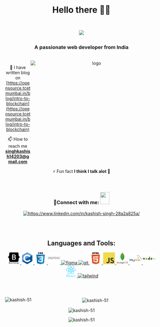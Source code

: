 <div align="center">
<h1 align="center">Hello there 🙋‍♀️ <br> </h1>

<h1>
   <img src="https://readme-typing-svg.herokuapp.com/?font=Poppins&size=35&weight=700&color=d678ff&center=true&vCenter=true&width=500&height=70&duration=4000&lines=I'm+Kashish+Singh+!+😇;+Web+Developer+💻;+Painter+🖌️🎨;+DSA+Learner+🙇‍♀️;" />

</h1>
<h3 align="center">A passionate web developer from India</h3>
<br>
<div><img align="right" src="https://media.tenor.com/-UygBh3nnfEAAAAC/coding.gif" title="Quine Stats Card" alt="logo" height="330" width="420"></div>
<div>

 📝 I have written blog on [https://opensource.tcetmumbai.in/blog/intro-to-blockchain](https://opensource.tcetmumbai.in/blog/intro-to-blockchain)

 📫 How to reach me **singhkashish14203@gmail.com**

 ⚡ Fun fact **I think I talk alot 🤭**
</div>


<br>
  <h3>🔗Connect with me: <a href="https://gifyu.com/image/Zy2f"><img src="https://s4.gifyu.com/images/handshake.gif" width="30px" height="40"></a>
</h3>    <a href="https://linkedin.com/in/https://www.linkedin.com/in/kashish-singh-28a2a825a/" target="blank">
        <img align="center" src="https://raw.githubusercontent.com/rahuldkjain/github-profile-readme-generator/master/src/images/icons/Social/linked-in-alt.svg" alt="https://www.linkedin.com/in/kashish-singh-28a2a825a/" height="40" width="35" />
    </a> 

</p> 
<br><br>
<h2 align="center"  >Languages and Tools:</h2>
<p align="center"> <a href="https://getbootstrap.com" target="_blank" rel="noreferrer"> <img src="https://raw.githubusercontent.com/devicons/devicon/master/icons/bootstrap/bootstrap-plain-wordmark.svg" alt="bootstrap" width="40" height="40"/> </a> <a href="https://www.cprogramming.com/" target="_blank" rel="noreferrer"> <img src="https://raw.githubusercontent.com/devicons/devicon/master/icons/c/c-original.svg" alt="c" width="40" height="40"/> </a> <a href="https://www.w3schools.com/css/" target="_blank" rel="noreferrer"> <img src="https://raw.githubusercontent.com/devicons/devicon/master/icons/css3/css3-original-wordmark.svg" alt="css3" width="40" height="40"/> </a> <a href="https://expressjs.com" target="_blank" rel="noreferrer"> <img src="https://raw.githubusercontent.com/devicons/devicon/master/icons/express/express-original-wordmark.svg" alt="express" width="40" height="40"/> </a> <a href="https://www.figma.com/" target="_blank" rel="noreferrer"> <img src="https://www.vectorlogo.zone/logos/figma/figma-icon.svg" alt="figma" width="40" height="40"/> </a> <a href="https://git-scm.com/" target="_blank" rel="noreferrer"> <img src="https://www.vectorlogo.zone/logos/git-scm/git-scm-icon.svg" alt="git" width="40" height="40"/> </a> <a href="https://www.w3.org/html/" target="_blank" rel="noreferrer"> <img src="https://raw.githubusercontent.com/devicons/devicon/master/icons/html5/html5-original-wordmark.svg" alt="html5" width="40" height="40"/> </a> <a href="https://developer.mozilla.org/en-US/docs/Web/JavaScript" target="_blank" rel="noreferrer"> <img src="https://raw.githubusercontent.com/devicons/devicon/master/icons/javascript/javascript-original.svg" alt="javascript" width="40" height="40"/> </a> <a href="https://www.mongodb.com/" target="_blank" rel="noreferrer"> <img src="https://raw.githubusercontent.com/devicons/devicon/master/icons/mongodb/mongodb-original-wordmark.svg" alt="mongodb" width="40" height="40"/> </a> <a href="https://www.mysql.com/" target="_blank" rel="noreferrer"> <img src="https://raw.githubusercontent.com/devicons/devicon/master/icons/mysql/mysql-original-wordmark.svg" alt="mysql" width="40" height="40"/> </a> <a href="https://nodejs.org" target="_blank" rel="noreferrer"> <img src="https://raw.githubusercontent.com/devicons/devicon/master/icons/nodejs/nodejs-original-wordmark.svg" alt="nodejs" width="40" height="40"/> </a> <a href="https://reactjs.org/" target="_blank" rel="noreferrer"> <img src="https://raw.githubusercontent.com/devicons/devicon/master/icons/react/react-original-wordmark.svg" alt="react" width="40" height="40"/> </a> <a href="https://tailwindcss.com/" target="_blank" rel="noreferrer"> <img src="https://www.vectorlogo.zone/logos/tailwindcss/tailwindcss-icon.svg" alt="tailwind" width="40" height="40"/> </a> </p>

<br><br>

<p><img align="left" src="https://github-readme-stats.vercel.app/api/top-langs?username=kashish-51&show_icons=true&locale=en&layout=compact" alt="kashish-51" /></p>

<p>&nbsp;<img align="center" src="https://github-readme-stats.vercel.app/api?username=kashish-51&show_icons=true&locale=en" alt="kashish-51" /></p>

<p><img align="center" src="https://github-readme-streak-stats.herokuapp.com/?user=kashish-51&" alt="kashish-51" /></p>
</div>

<p align="center"> <img src="https://komarev.com/ghpvc/?username=kashish-51&label=Profile%20views&color=0e75b6&style=flat" alt="kashish-51" /> </p>
